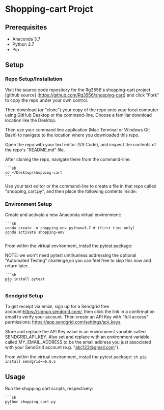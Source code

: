 # Shopping-cart Projct

## Prerequisites ##
- Anaconda 3.7    
- Python 3.7
- Pip


## Setup ##

### Repo Setup/Installation

Visit the source code repository for the Rg3556's shopping-cart project [github source] (https://github.com/Rg3556/shopping-cart) and click "Fork" to copy the repo under your own control.

Then download (or "clone") your copy of the repo onto your local computer using GitHub Desktop or the command-line. Choose a familiar download location like the Desktop.

Then use your command line application (Mac Terminal or Windows Git Bash) to navigate to the location where you downloaded this repo.

Open the repo with your text editor (VS Code), and inspect the contents of the repo's "README.md" file.



After cloning the repo, navigate there from the command-line:
    
    ```sh
    cd ~/Desktop/shopping-cart
    ```

Use your text editor or the command-line to create a file in that repo called "shopping_cart.py", and then place the following contents inside:



### Environment Setup

Create and activate a new Anaconda virtual environment:

    ```sh
    conda create -n shopping-env python=3.7 # (first time only)
    conda activate shopping-env
    ```

From within the virtual environment, install the pytest package:

NOTE: we won't need pytest until/unless addressing the optional "Automated Testing" challenge,so you can feel free to skip this now and return later...

    ```sh
    pip install pytest
    ```

### Sendgrid Setup

To get receipt via emial, sign up for a Sendgrid free account:https://signup.sendgrid.com/, then click the link in a confirmation email to verify your account. Then create an API Key with "full access" permissions: https://app.sendgrid.com/settings/api_keys.

Store and replace the API Key value in an environment variable called SENDGRID_API_KEY. Also set and replace with an environment variable called MY_EMAIL_ADDRESS to be the email address you just associated with your SendGrid account (e.g. "abc123@gmail.com").


From within the virtual environment, install the pytest package:
    ```sh
    pip install sendgrid==6.0.5
    ```



## Usage ##

Run the shopping cart scripts, respectively:

    ```sh
    python shopping_cart.py
    ```

